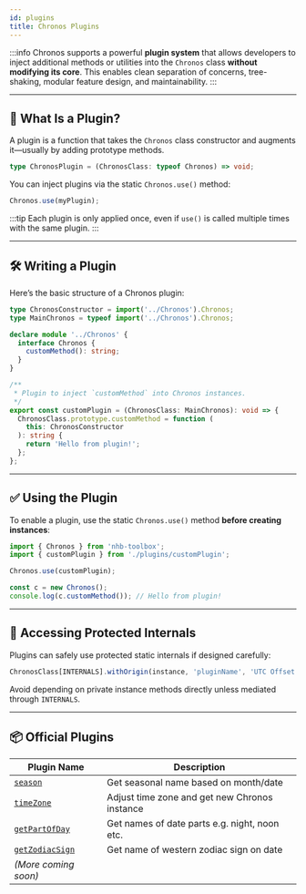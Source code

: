 ```yaml
---
id: plugins
title: Chronos Plugins
---
```


<!-- markdownlint-disable-file MD024 -->

:::info
Chronos supports a powerful **plugin system** that allows developers to inject additional methods or utilities into the `Chronos` class **without modifying its core**. This enables clean separation of concerns, tree-shaking, modular feature design, and maintainability.
:::

---

## 🧱 What Is a Plugin?

A plugin is a function that takes the `Chronos` class constructor and augments it—usually by adding prototype methods.

```ts
type ChronosPlugin = (ChronosClass: typeof Chronos) => void;
```

You can inject plugins via the static `Chronos.use()` method:

```ts
Chronos.use(myPlugin);
```

:::tip
Each plugin is only applied once, even if `use()` is called multiple times with the same plugin.
:::

---

## 🛠️ Writing a Plugin

Here’s the basic structure of a Chronos plugin:

```ts
type ChronosConstructor = import('../Chronos').Chronos;
type MainChronos = typeof import('../Chronos').Chronos;

declare module '../Chronos' {
  interface Chronos {
    customMethod(): string;
  }
}

/**
 * Plugin to inject `customMethod` into Chronos instances.
 */
export const customPlugin = (ChronosClass: MainChronos): void => {
  ChronosClass.prototype.customMethod = function (
    this: ChronosConstructor
  ): string {
    return 'Hello from plugin!';
  };
};
```

---

## ✅ Using the Plugin

To enable a plugin, use the static `Chronos.use()` method **before creating instances**:

```ts
import { Chronos } from 'nhb-toolbox';
import { customPlugin } from './plugins/customPlugin';

Chronos.use(customPlugin);

const c = new Chronos();
console.log(c.customMethod()); // Hello from plugin!
```

---

## 🔐 Accessing Protected Internals

Plugins can safely use protected static internals if designed carefully:

```ts
ChronosClass[INTERNALS].withOrigin(instance, 'pluginName', 'UTC Offset');
```

Avoid depending on private instance methods directly unless mediated through `INTERNALS`.

---

## 📦 Official Plugins

| Plugin Name                                       | Description                                   |
| ------------------------------------------------- | --------------------------------------------- |
| [`season`](../Chronos/names#season)               | Get seasonal name based on month/date         |
| [`timeZone`](../Chronos/conversion#timezone)      | Adjust time zone and get new Chronos instance |
| [`getPartOfDay`](../Chronos/names#getpartofday)   | Get names of date parts e.g. night, noon etc. |
| [`getZodiacSign`](../Chronos/names#getzodiacsign) | Get name of western zodiac sign on date       |
| *(More coming soon)*                              |                                               |
